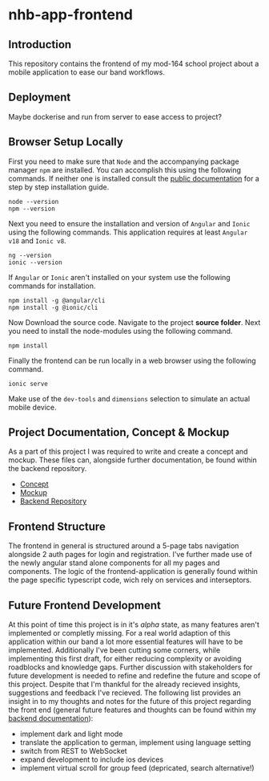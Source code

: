 # nhb-app-frontend

## Introduction

This repository contains the frontend of my mod-164 school project about a mobile application to ease our band workflows.

## Deployment

Maybe dockerise and run from server to ease access to project?

## Browser Setup Locally

First you need to make sure that `Node` and the accompanying package manager `npm` are installed. You can accomplish this using the following commands. If neither one is installed consult the [public documentation](https://docs.npmjs.com/downloading-and-installing-node-js-and-npm) for a step by step installation guide.

```shell
node --version
npm --version
```

Next you need to ensure the installation and version of `Angular` and `Ionic` using the following commands. This application requires at least `Angular v18` and `Ionic v8`.

```shell
ng --version
ionic --version
```

If `Angular` or `Ionic` aren't installed on your system use the following commands for installation.

```shell
npm install -g @angular/cli
npm install -g @ionic/cli
```

Now Download the source code. Navigate to the project **source folder**. Next you need to install the node-modules using the following command.

```shell
npm install
```

Finally the frontend can be run locally in a web browser using the following command.

```shell
ionic serve
```

Make use of the `dev-tools` and `dimensions` selection to simulate an actual mobile device.

## Project Documentation, Concept & Mockup

As a part of this project I was required to write and create a concept and mockup. These files can, alongside further documentation, be found within the backend repository.

- [Concept](https://github.com/maknis3/nhb-app-backend/blob/main/documentation/concept/concept.md)
- [Mockup](https://github.com/maknis3/nhb-app-backend/blob/main/documentation/frontend/mockup.md)
- [Backend Repository](https://github.com/maknis3/nhb-app-backend)

## Frontend Structure

The frontend in general is structured around a 5-page tabs navigation alongside 2 auth pages for login and registration. I've further made use of the newly angular stand alone components for all my pages and components. The logic of the frontend-application is generally found within the page specific typescript code, wich rely on services and interseptors.

## Future Frontend Development

At this point of time this project is in it's _alpha_ state, as many features aren't implemented or completly missing. For a real world adaption of this application within our band a lot more essential features will have to be implemented. Additionally I've been cutting some corners, while implementing this first draft, for either reducing complexity or avoiding roadblocks and knowledge gaps. Further discussion with stakeholders for future development is needed to refine and redefine the future and scope of this project. Despite that I'm thankful for the already recieved insights, suggestions and feedback I've recieved. The following list provides an insight in to my thoughts and notes for the future of this project regarding the front end (general future features and thoughts can be found within my [backend documentation](https://github.com/maknis3/nhb-app-backend)):

- implement dark and light mode
- translate the application to german, implement using language setting
- switch from REST to WebSocket
- expand development to include ios devices
- implement virtual scroll for group feed (depricated, search alternative!)
